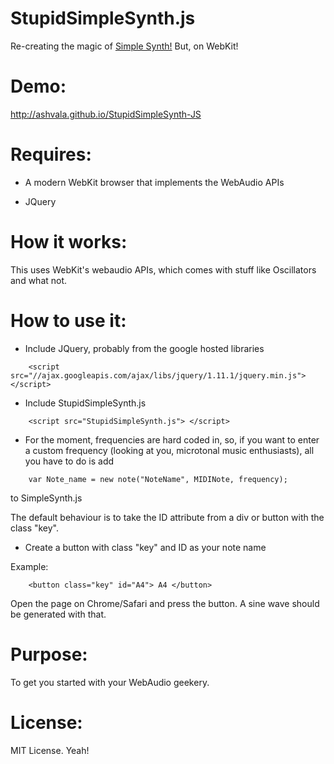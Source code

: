 StupidSimpleSynth.js
====================

Re-creating the magic of [ Simple Synth!](http://github.com/ashvala/simplesynth) But, on WebKit!


Demo: 
=====================

http://ashvala.github.io/StupidSimpleSynth-JS


Requires: 
=====================

- A modern WebKit browser that implements the WebAudio APIs

- JQuery


How it works:
=====================

This uses WebKit's webaudio APIs, which comes with stuff like Oscillators and what not. 

How to use it:
======================

- Include JQuery, probably from the google hosted libraries

 
```
	<script src="//ajax.googleapis.com/ajax/libs/jquery/1.11.1/jquery.min.js"></script>
```

- Include StupidSimpleSynth.js

```
	<script src="StupidSimpleSynth.js"> </script>
```

- For the moment, frequencies are hard coded in, so, if you want to enter a custom frequency (looking at you, microtonal music enthusiasts), all you have to do is add 

```
	var Note_name = new note("NoteName", MIDINote, frequency);
```
to SimpleSynth.js

The default behaviour is to take the ID attribute from a div or button with the class "key".

- Create a button with class "key" and ID as your note name

Example: 

```
	<button class="key" id="A4"> A4 </button> 
```

Open the page on Chrome/Safari and press the button. A sine wave should be generated with that. 

Purpose:
=======================

To get you started with your WebAudio geekery.


License:
==============

MIT License. Yeah!

